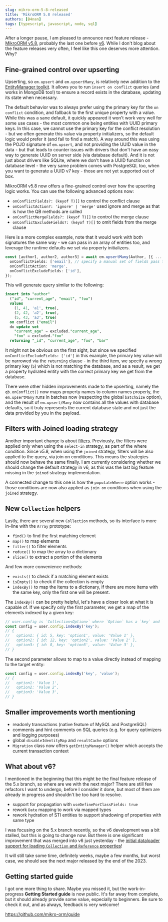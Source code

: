 ```yaml
---
slug: mikro-orm-5-8-released
title: 'MikroORM 5.8 released'
authors: [B4nan]
tags: [typescript, javascript, node, sql]
---
```


After a longer pause, I am pleased to announce next feature release - [MikroORM v5.8](https://github.com/mikro-orm/mikro-orm/releases/tag/v5.8.0), probably the last one before [v6](https://github.com/mikro-orm/mikro-orm/discussions/3593). While I don't blog about the feature releases very often, I feel like this one deserves more attention. Why?

<!--truncate-->

## Fine-grained control over upserting

Upserting, so `em.upsert` and `em.upsertMany`, is relatively new addition to the [EntityManager toolkit](https://mikro-orm.io/docs/entity-manager#upsert). It allows you to run `insert on conflict` queries (and works in MongoDB too!) to ensure a record exists in the database, updating its state when necessary.

The default behavior was to always prefer using the primary key for the `on conflict` condition, and fallback to the first unique property with a value. While this was a sane default, it quickly appeared it won't work very well for some use cases - the most common one being entities with UUID primary keys. In this case, we cannot use the primary key for the conflict resolution - but we often generate this value via property initializers, so the default logic would prefer it (and fail to find a match). A way around this was using the POJO signature of `em.upsert`, and not providing the UUID value in the data - but that leads to counter issues with drivers that don't have an easy way to generate UUID on server side (via database default). And it is not just about drivers like SQLite, where we don't have a UUID function on database level - the very same problem comes with PostgreSQL too, when you want to generate a UUID v7 key - those are not yet supported out of box.

MikroORM v5.8 now offers a fine-grained control over how the upserting logic works. You can use the following advanced options now:

- `onConflictFields?: (keyof T)[]` to control the conflict clause
- `onConflictAction?: 'ignore' | 'merge'` used ignore and merge as that is how the QB methods are called
- `onConflictMergeFields?: (keyof T)[]` to control the merge clause
- `onConflictExcludeFields?: (keyof T)[]` to omit fields from the merge clause

Here is a more complex example, note that it would work with both signatures the same way - we can pass in an array of entities too, and leverage the runtime defaults we set via property initializers.

```ts
const [author1, author2, author3] = await em.upsertMany(Author, [{ ... }, { ... }, { ... }], {
  onConflictFields: ['email'], // specify a manual set of fields pass to the on conflict clause
  onConflictAction: 'merge',
  onConflictExcludeFields: ['id'],
});
```

This will generate query similar to the following:

```sql
insert into "author" 
  ("id", "current_age", "email", "foo")
  values
    (1, 41, 'a1', true),
    (2, 42, 'a2', true),
    (5, 43, 'a3', true)
  on conflict ("email") 
  do update set
    "current_age" = excluded."current_age",
    "foo" = excluded."foo" 
  returning "_id", "current_age", "foo", "bar"
```

It might not be obvious on the first sight, but since we specified `onConflictExcludeFields: ['id']` in this example, the primary key value will be narrowed via the `returning` clause - in the third item, we specify a wrong primary key (`5`) which is not matching the database, and as a result, we get a property hydrated entity with the correct primary key we get from the database.

There were other hidden improvements made to the upserting, namely the `qb.onConflict()` now maps property names to column names properly, the `em.upsertMany` runs in batches now (respecting the global `batchSize` option), and the result of `em.upsert/Many` now contains all the values with database defaults, so it truly represents the current database state and not just the data provided by you in the payload.

## Filters with Joined loading strategy

Another important change is about [filters](https://mikro-orm.io/docs/filters). Previously, the filters were applied only when using the `select-in` strategy, as part of the where condition. Since v5.8, when using the `joined` strategy, filters will be also applied to the query, via join on conditions. This means the strategies should now behave the same finally. I am currently considering whether we should change the default strategy in v6, as this was the last big feature missing in the `joined` strategy implementation.

A connected change to this one is how the `populateWhere` option works - those conditions are now also applied as `join on` conditions when using the `joined` strategy.

## New `Collection` helpers

Lastly, there are several new `Collection` methods, so its interface is more in-line with the `Array` prototype:

- `find()` to find the first matching element
- `map()` to map elements
- `filter()` to filter elements
- `reduce()` to map the array to a dictionary
- `slice()` to extract a portion of the elements

And few more convenience methods:

- `exists()` to check if a matching element exists
- `isEmpty()` to check if the collection is empty
- `indexBy()` to map the items to a dictionary, if there are more items with the same key, only the first one will be present.

The `indexBy()` can be pretty helpful, let's have a closer look at what it is capable of. If we specify only the first parameter, we get a map of the elements indexed by a given key:

```ts
// user.config is `Collection<Option>` where `Option` has a `key` and `value` props
const config = user.config.indexBy('key');
// {
//   option1: { id: 5, key: 'option1', value: 'Value 1' },
//   option2: { id: 12, key: 'option2', value: 'Value 2' },
//   option3: { id: 8, key: 'option3', value: 'Value 3' },
// }
```

The second parameter allows to map to a value directly instead of mapping to the target entity:

```ts
const config = user.config.indexBy('key', 'value');
// {
//   option1: 'Value 1',
//   option2: 'Value 2',
//   option3: 'Value 3',
// }
```

## Smaller improvements worth mentioning

- readonly transactions (native feature of MySQL and PostgreSQL)
- comments and hint comments on SQL queries (e.g. for query optimizers and logging purposes)
- global `disableIdentityMap` and `resultCache` options
- `Migration` class now offers `getEntityManager()` helper which accepts the current transaction context

## What about v6?

I mentioned in the beginning that this might be the final feature release of the 5.x branch, so where are we with the next major? There are still few refactors I want to undergo, before I consider it done, but most of them are already in progress and shouldn't be too hard to resolve.

- support for propagation with `useDefineForClassFields: true`
- rework `Date` mapping to work via mapped types
- rework hydration of STI entities to support shadowing of properties with same type

I was focusing on the 5.x branch recently, so the v6 development was a bit stalled, but this is going to change now. But there is one significant improvement that was merged into v6 just yesterday - the [initial dataloader support for loading `Collection` and `Reference` properties](https://github.com/mikro-orm/mikro-orm/pull/4321)!

It will still take some time, definitely weeks, maybe a few months, but worst case, we should see the next major released by the end of the 2023. 

## Getting started guide

I got one more thing to share. Maybe you missed it, but the work-in-progress **Getting Started guide** is now public. It's far away from complete, but it should already provide some value, especially to beginners. Be sure to check it out, and as always, feedback is very welcome!

https://github.com/mikro-orm/guide
